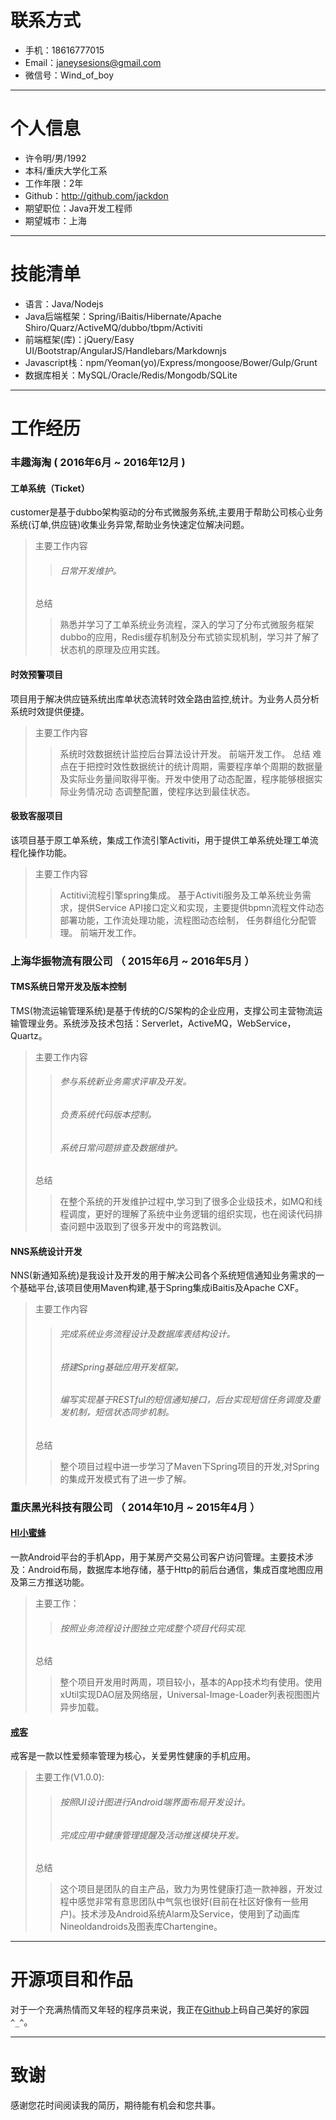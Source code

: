 # 联系方式

- 手机：18616777015
- Email：janeysesions@gmail.com
- 微信号：Wind_of_boy
---
# 个人信息

 - 许令明/男/1992
 - 本科/重庆大学化工系
 - 工作年限：2年
 - Github：http://github.com/jackdon
 - 期望职位：Java开发工程师
 - 期望城市：上海
---
# 技能清单

- 语言：Java/Nodejs
- Java后端框架：Spring/iBaitis/Hibernate/Apache Shiro/Quarz/ActiveMQ/dubbo/tbpm/Activiti
- 前端框架(库)：jQuery/Easy UI/Bootstrap/AngularJS/Handlebars/Markdownjs
- Javascript栈：npm/Yeoman(yo)/Express/mongoose/Bower/Gulp/Grunt
- 数据库相关：MySQL/Oracle/Redis/Mongodb/SQLite
---
# 工作经历
### 丰趣海淘 ( 2016年6月 ~ 2016年12月 )

#### 工单系统（Ticket）
customer是基于dubbo架构驱动的分布式微服务系统,主要用于帮助公司核心业务系统(订单,供应链)收集业务异常,帮助业务快速定位解决问题。
>主要工作内容
>>###### 日常开发维护。
>
>总结
>>熟悉并学习了工单系统业务流程，深入的学习了分布式微服务框架dubbo的应用，Redis缓存机制及分布式锁实现机制，学习并了解了状态机的原理及应用实践。

#### 时效预警项目
项目用于解决供应链系统出库单状态流转时效全路由监控,统计。为业务人员分析系统时效提供便捷。
>主要工作内容
>>系统时效数据统计监控后台算法设计开发。
>>前端开发工作。
>总结
>>难点在于把控时效性数据统计的统计周期，需要程序单个周期的数据量及实际业务量间取得平衡。开发中使用了动态配置，程序能够根据实际业务情况动
态调整配置，使程序达到最佳状态。

#### 极致客服项目
该项目基于原工单系统，集成工作流引擎Activiti，用于提供工单系统处理工单流程化操作功能。
>主要工作内容
>>Actitivi流程引擎spring集成。
>>基于Activiti服务及工单系统业务需求，提供Service API接口定义和实现，主要提供bpmn流程文件动态部署功能，工作流处理功能，流程图动态绘制，
任务群组化分配管理。
>>前端开发工作。

### 上海华振物流有限公司 （ 2015年6月 ~ 2016年5月 ）

#### TMS系统日常开发及版本控制

TMS(物流运输管理系统)是基于传统的C/S架构的企业应用，支撑公司主营物流运输管理业务。系统涉及技术包括：Serverlet，ActiveMQ，WebService，Quartz。
>主要工作内容
>>###### 参与系统新业务需求评审及开发。
>>###### 负责系统代码版本控制。
>>###### 系统日常问题排查及数据维护。
>
>总结
>> 在整个系统的开发维护过程中,学习到了很多企业级技术，如MQ和线程调度，更好的理解了系统中业务逻辑的组织实现，也在阅读代码排查问题中汲取到了很多开发中的弯路教训。

#### NNS系统设计开发

NNS(新通知系统)是我设计及开发的用于解决公司各个系统短信通知业务需求的一个基础平台,该项目使用Maven构建,基于Spring集成iBaitis及Apache CXF。
>主要工作内容
>>###### 完成系统业务流程设计及数据库表结构设计。
>>###### 搭建Spring基础应用开发框架。
>>###### 编写实现基于RESTful的短信通知接口，后台实现短信任务调度及重发机制，短信状态同步机制。
>
>总结
>>整个项目过程中进一步学习了Maven下Spring项目的开发,对Spring的集成开发模式有了进一步了解。

### 重庆黑光科技有限公司 （ 2014年10月 ~ 2015年4月 ）

#### [HI小蜜蜂](http://zhushou.360.cn/detail/index/soft_id/2611786?recrefer=SE_D_%E5%B0%8F%E8%9C%9C%E8%9C%82#prev)
一款Android平台的手机App，用于某房产交易公司客户访问管理。主要技术涉及：Android布局，数据库本地存储，基于Http的前后台通信，集成百度地图应用及第三方推送功能。
>主要工作：
>>###### 按照业务流程设计图独立完成整个项目代码实现.
>
>总结
>> 整个项目开发用时两周，项目较小，基本的App技术均有使用。使用xUtil实现DAO层及网络层，Universal-Image-Loader列表视图图片异步加载。

#### [戒客](http://sae.bkltech.com.cn/)
戒客是一款以性爱频率管理为核心，关爱男性健康的手机应用。
>主要工作(V1.0.0):
>>###### 按照UI设计图进行Android端界面布局开发设计。
>>###### 完成应用中健康管理提醒及活动推送模块开发。
>
>总结
>
>> 这个项目是团队的自主产品，致力为男性健康打造一款神器，开发过程中感觉非常有意思团队中气氛也很好(目前在社区好像有一些用户)。技术涉及Android系统Alarm及Service，使用到了动画库Nineoldandroids及图表库Chartengine。
 
---
# 开源项目和作品
对于一个充满热情而又年轻的程序员来说，我正在[Github](http://github.com/jackdon)上码自己美好的家园``^_^``。

---
# 致谢
感谢您花时间阅读我的简历，期待能有机会和您共事。